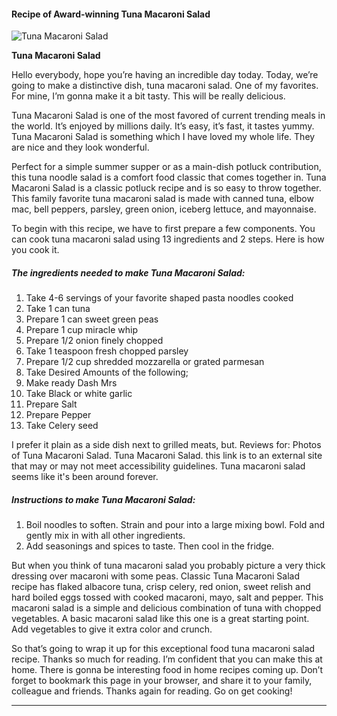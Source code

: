             

#### Recipe of Award-winning Tuna Macaroni Salad

![Tuna Macaroni Salad](https://img-global.cpcdn.com/recipes/2951a8aca786d21f/751x532cq70/tuna-macaroni-salad-recipe-main-photo.jpg)

**Tuna Macaroni Salad**

Hello everybody, hope you’re having an incredible day today. Today, we’re going to make a distinctive dish, tuna macaroni salad. One of my favorites. For mine, I’m gonna make it a bit tasty. This will be really delicious.

Tuna Macaroni Salad is one of the most favored of current trending meals in the world. It’s enjoyed by millions daily. It’s easy, it’s fast, it tastes yummy. Tuna Macaroni Salad is something which I have loved my whole life. They are nice and they look wonderful.

Perfect for a simple summer supper or as a main-dish potluck contribution, this tuna noodle salad is a comfort food classic that comes together in. Tuna Macaroni Salad is a classic potluck recipe and is so easy to throw together. This family favorite tuna macaroni salad is made with canned tuna, elbow mac, bell peppers, parsley, green onion, iceberg lettuce, and mayonnaise.

To begin with this recipe, we have to first prepare a few components. You can cook tuna macaroni salad using 13 ingredients and 2 steps. Here is how you cook it.

##### The ingredients needed to make Tuna Macaroni Salad:

1.  Take 4-6 servings of your favorite shaped pasta noodles cooked
2.  Take 1 can tuna
3.  Prepare 1 can sweet green peas
4.  Prepare 1 cup miracle whip
5.  Prepare 1/2 onion finely chopped
6.  Take 1 teaspoon fresh chopped parsley
7.  Prepare 1/2 cup shredded mozzarella or grated parmesan
8.  Take Desired Amounts of the following;
9.  Make ready Dash Mrs
10.  Take Black or white garlic
11.  Prepare Salt
12.  Prepare Pepper
13.  Take Celery seed

I prefer it plain as a side dish next to grilled meats, but. Reviews for: Photos of Tuna Macaroni Salad. Tuna Macaroni Salad. this link is to an external site that may or may not meet accessibility guidelines. Tuna macaroni salad seems like it's been around forever.

##### Instructions to make Tuna Macaroni Salad:

1.  Boil noodles to soften. Strain and pour into a large mixing bowl. Fold and gently mix in with all other ingredients.
2.  Add seasonings and spices to taste. Then cool in the fridge.

But when you think of tuna macaroni salad you probably picture a very thick dressing over macaroni with some peas. Classic Tuna Macaroni Salad recipe has flaked albacore tuna, crisp celery, red onion, sweet relish and hard boiled eggs tossed with cooked macaroni, mayo, salt and pepper. This macaroni salad is a simple and delicious combination of tuna with chopped vegetables. A basic macaroni salad like this one is a great starting point. Add vegetables to give it extra color and crunch.

So that’s going to wrap it up for this exceptional food tuna macaroni salad recipe. Thanks so much for reading. I’m confident that you can make this at home. There is gonna be interesting food in home recipes coming up. Don’t forget to bookmark this page in your browser, and share it to your family, colleague and friends. Thanks again for reading. Go on get cooking!

* * *